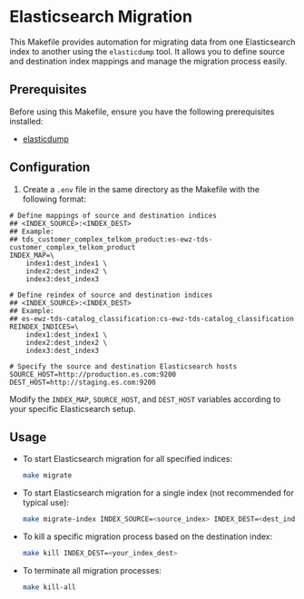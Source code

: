 # Elasticsearch Migration

This Makefile provides automation for migrating data from one Elasticsearch index to another using the `elasticdump` tool. It allows you to define source and destination index mappings and manage the migration process easily.

## Prerequisites

Before using this Makefile, ensure you have the following prerequisites installed:

- [elasticdump](https://www.npmjs.com/package/elasticdump)

## Configuration

1. Create a `.env` file in the same directory as the Makefile with the following format:

```env
# Define mappings of source and destination indices
## <INDEX_SOURCE>:<INDEX_DEST>
## Example:
## tds_customer_complex_telkom_product:es-ewz-tds-customer_complex_telkom_product
INDEX_MAP=\
    index1:dest_index1 \
    index2:dest_index2 \
    index3:dest_index3

# Define reindex of source and destination indices
## <INDEX_SOURCE>:<INDEX_DEST>
## Example:
## es-ewz-tds-catalog_classification:cs-ewz-tds-catalog_classification
REINDEX_INDICES=\
    index1:dest_index1 \
    index2:dest_index2 \
    index3:dest_index3

# Specify the source and destination Elasticsearch hosts
SOURCE_HOST=http://production.es.com:9200
DEST_HOST=http://staging.es.com:9200
```

   Modify the `INDEX_MAP`, `SOURCE_HOST`, and `DEST_HOST` variables according to your specific Elasticsearch setup.

## Usage

- To start Elasticsearch migration for all specified indices:

    ```bash
    make migrate
    ```

- To start Elasticsearch migration for a single index (not recommended for typical use):

    ```bash
    make migrate-index INDEX_SOURCE=<source_index> INDEX_DEST=<dest_index>
    ```

- To kill a specific migration process based on the destination index:

    ```bash
    make kill INDEX_DEST=<your_index_dest>
    ```

- To terminate all migration processes:

    ```bash
    make kill-all
    ```
